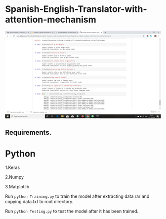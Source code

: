 # Spanish-English-Translator-with-attention-mechanism

![Alt text](https://github.com/VikasOjha666/Spanish-English-Translator-with-Attention/blob/master/Translator%20screenshot.PNG?raw=true "Screenshot")

## Requirements.

# Python
1.Keras

2.Numpy

3.Matplotlib

Run `python Training.py` to train the model after extracting data.rar and copying data.txt to root directory.

Run `python Testing.py` to test the model after it has been trained.
